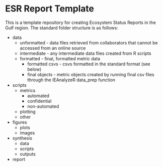 # ESR Report Template 
This is a template repository for creating Ecosystem Status Reports in the Gulf region. The standard folder structure is as follows:
* data 
  * unformatted - data files retrieved from collaborators that cannot be accessed from an online source
  * intermediate - any intermediate data files created from R scripts
  * formatted - final, formatted metric data
    * formatted csvs - csvs formatted in the standard format (see below)  
    * final objects - metric objects created by running final csv files through the IEAnalyzeR data_prep function 
* scripts  
  * metrics
    * automated
    * confidential
    * non-automated
  * plotting
  * other
* figures
  * plots
  * images
* synthesis
  * data
  * scripts
  * outputs
* report
  
